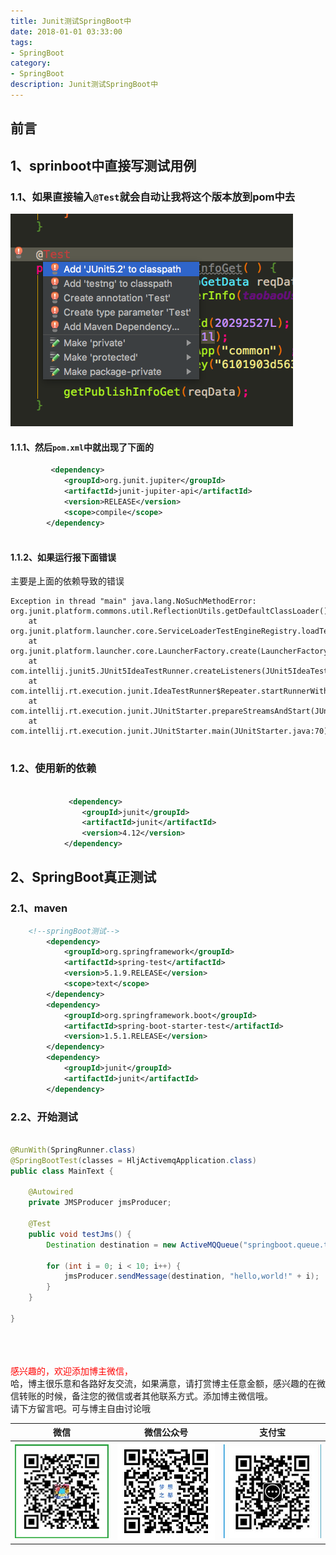 ```yaml
---
title: Junit测试SpringBoot中
date: 2018-01-01 03:33:00
tags: 
- SpringBoot
category: 
- SpringBoot
description: Junit测试SpringBoot中
---
```

<!-- image url 
https://raw.githubusercontent.com/HealerJean/HealerJean.github.io/master/blogImages
　　首行缩进
<font color="red">  </font>

<font  color="red" size="4">   </font>


<font size="4">   </font>
-->

## 前言



## 1、sprinboot中直接写测试用例



### 1.1、如果直接输入`@Test`就会自动让我将这个版本放到pom中去

![WX20190131-132859](https://raw.githubusercontent.com/HealerJean/HealerJean.github.io/master/blogImages/WX20190131-132859.png)

#### 1.1.1、然后`pom.xml`中就出现了下面的


```xml
         <dependency>
            <groupId>org.junit.jupiter</groupId>
            <artifactId>junit-jupiter-api</artifactId>
            <version>RELEASE</version>
            <scope>compile</scope>
        </dependency>
        
```

#### 1.1.2、如果运行报下面错误

主要是上面的依赖导致的错误


```
Exception in thread "main" java.lang.NoSuchMethodError: org.junit.platform.commons.util.ReflectionUtils.getDefaultClassLoader()Ljava/lang/ClassLoader;
    at org.junit.platform.launcher.core.ServiceLoaderTestEngineRegistry.loadTestEngines(ServiceLoaderTestEngineRegistry.java:30)
    at org.junit.platform.launcher.core.LauncherFactory.create(LauncherFactory.java:53)
    at com.intellij.junit5.JUnit5IdeaTestRunner.createListeners(JUnit5IdeaTestRunner.java:39)
    at com.intellij.rt.execution.junit.IdeaTestRunner$Repeater.startRunnerWithArgs(IdeaTestRunner.java:49)
    at com.intellij.rt.execution.junit.JUnitStarter.prepareStreamsAndStart(JUnitStarter.java:242)
    at com.intellij.rt.execution.junit.JUnitStarter.main(JUnitStarter.java:70)
    
```

### 1.2、使用新的依赖


```xml

             <dependency>
                <groupId>junit</groupId>
                <artifactId>junit</artifactId>
                <version>4.12</version>
            </dependency>

```



## 2、SpringBoot真正测试

### 2.1、maven

```xml
    <!--springBoot测试-->
        <dependency>
            <groupId>org.springframework</groupId>
            <artifactId>spring-test</artifactId>
            <version>5.1.9.RELEASE</version>
            <scope>text</scope>
        </dependency>
        <dependency>
            <groupId>org.springframework.boot</groupId>
            <artifactId>spring-boot-starter-test</artifactId>
            <version>1.5.1.RELEASE</version>
        </dependency>
        <dependency>
            <groupId>junit</groupId>
            <artifactId>junit</artifactId>
        </dependency>
```



### 2.2、开始测试

```java

@RunWith(SpringRunner.class)
@SpringBootTest(classes = HljActivemqApplication.class)
public class MainText {

    @Autowired
    private JMSProducer jmsProducer;

    @Test
    public void testJms() {
        Destination destination = new ActiveMQQueue("springboot.queue.test");

        for (int i = 0; i < 10; i++) {
            jmsProducer.sendMessage(destination, "hello,world!" + i);
        }
    }

}

```





<br/><br/><br/>
<font color="red"> 感兴趣的，欢迎添加博主微信， </font><br/>
哈，博主很乐意和各路好友交流，如果满意，请打赏博主任意金额，感兴趣的在微信转账的时候，备注您的微信或者其他联系方式。添加博主微信哦。
<br/>
请下方留言吧。可与博主自由讨论哦

|微信 | 微信公众号|支付宝|
|:-------:|:-------:|:------:|
| ![微信](https://raw.githubusercontent.com/HealerJean/HealerJean.github.io/master/assets/img/tctip/weixin.jpg)|![微信公众号](https://raw.githubusercontent.com/HealerJean/HealerJean.github.io/master/assets/img/my/qrcode_for_gh_a23c07a2da9e_258.jpg)|![支付宝](https://raw.githubusercontent.com/HealerJean/HealerJean.github.io/master/assets/img/tctip/alpay.jpg) |




<!-- Gitalk 评论 start  -->

<link rel="stylesheet" href="https://unpkg.com/gitalk/dist/gitalk.css">
<script src="https://unpkg.com/gitalk@latest/dist/gitalk.min.js"></script> 
<div id="gitalk-container"></div>    
 <script type="text/javascript">
    var gitalk = new Gitalk({
		clientID: `1d164cd85549874d0e3a`,
		clientSecret: `527c3d223d1e6608953e835b547061037d140355`,
		repo: `HealerJean.github.io`,
		owner: 'HealerJean',
		admin: ['HealerJean'],
		id: 'r1Xa5mPfjHdMlWC7',
    });
    gitalk.render('gitalk-container');
</script> 
<!-- Gitalk end -->

